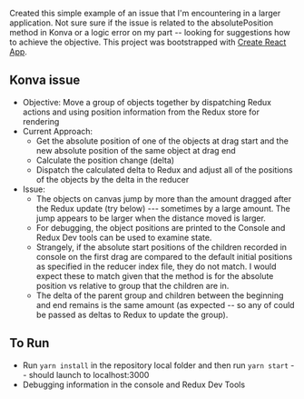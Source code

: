 Created this simple example of an issue that I'm encountering in a larger application. Not sure sure if the issue is related to the absolutePosition method in Konva or a logic error on my part -- looking for suggestions how to achieve the objective. This project was bootstrapped with [Create React App](https://github.com/facebookincubator/create-react-app).

## Konva issue
* Objective: Move a group of objects together by dispatching Redux actions and using position information from the Redux store for rendering
* Current Approach:
  + Get the absolute position of one of the objects at drag start and the new absolute position of the same object at drag end
  + Calculate the position change (delta)
  + Dispatch the calculated delta to Redux and adjust all of the positions of the objects by the delta in the reducer
* Issue:
  + The objects on canvas jump by more than the amount dragged after the Redux update (try below) --- sometimes by a large amount. The jump appears to be larger when the distance moved is larger. </li>
  + For debugging, the object positions are printed to the Console and Redux Dev tools can be used to examine state.
  + Strangely, if the absolute start positions of the children recorded in console on the first drag are compared to the default initial positions as specified in the reducer index file, they do not match. I would expect these to match given that the method is for the absolute position vs relative to group that the children are in.
  + The delta of the parent group and children between the beginning and end remains is the same amount (as expected -- so any of could be passed as deltas to Redux to update the group).</li>

## To Run

* Run `yarn install` in the repository local folder and then run `yarn start` -- should launch to localhost:3000
* Debugging information in the console and Redux Dev Tools
